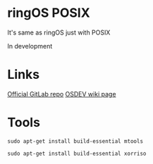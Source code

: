 # ringOS POSIX
It's same as ringOS just with POSIX

In development

# Links

[Official GitLab repo](https://gitlab.com/bztsrc/posix-uefi)
[OSDEV wiki page](https://wiki.osdev.org/POSIX-UEFI)

# Tools
`sudo apt-get install build-essential mtools` 

`sudo apt-get install build-essential xorriso`
